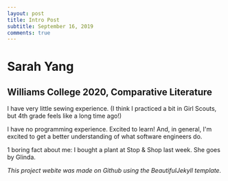 ```yaml
---
layout: post
title: Intro Post
subtitle: September 16, 2019
comments: true
---
```


# Sarah Yang
## Williams College 2020, Comparative Literature

I have very little sewing experience. (I think I practiced a bit in Girl Scouts, but 4th grade feels like a long time ago!)

I have no programming experience. Excited to learn! And, in general, I'm excited to get a better understanding of what software engineers do.

1 boring fact about me: I bought a plant at Stop & Shop last week. She goes by Glinda.



*This project webite was made on Github using the BeautifulJekyll template.*
